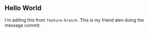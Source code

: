 ## Hello World

I'm adding this from `feature-branch`.
This is my friend alen doing the message commit.